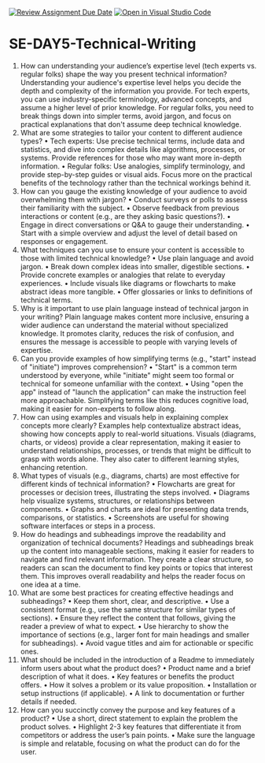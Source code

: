 [![Review Assignment Due Date](https://classroom.github.com/assets/deadline-readme-button-22041afd0340ce965d47ae6ef1cefeee28c7c493a6346c4f15d667ab976d596c.svg)](https://classroom.github.com/a/zsAR-pyY)
[![Open in Visual Studio Code](https://classroom.github.com/assets/open-in-vscode-2e0aaae1b6195c2367325f4f02e2d04e9abb55f0b24a779b69b11b9e10269abc.svg)](https://classroom.github.com/online_ide?assignment_repo_id=18438108&assignment_repo_type=AssignmentRepo)
# SE-DAY5-Technical-Writing
1. How can understanding your audience’s expertise level (tech experts vs. regular folks) shape the way you present technical information?
Understanding your audience's expertise level helps you decide the depth and complexity of the information you provide. For tech experts, you can use industry-specific terminology, advanced concepts, and assume a higher level of prior knowledge. For regular folks, you need to break things down into simpler terms, avoid jargon, and focus on practical explanations that don't assume deep technical knowledge.
2. What are some strategies to tailor your content to different audience types?
•	Tech experts: Use precise technical terms, include data and statistics, and dive into complex details like algorithms, processes, or systems. Provide references for those who may want more in-depth information.
•	Regular folks: Use analogies, simplify terminology, and provide step-by-step guides or visual aids. Focus more on the practical benefits of the technology rather than the technical workings behind it.
3. How can you gauge the existing knowledge of your audience to avoid overwhelming them with jargon?
•	Conduct surveys or polls to assess their familiarity with the subject.
•	Observe feedback from previous interactions or content (e.g., are they asking basic questions?).
•	Engage in direct conversations or Q&A to gauge their understanding.
•	Start with a simple overview and adjust the level of detail based on responses or engagement.
4. What techniques can you use to ensure your content is accessible to those with limited technical knowledge?
•	Use plain language and avoid jargon.
•	Break down complex ideas into smaller, digestible sections.
•	Provide concrete examples or analogies that relate to everyday experiences.
•	Include visuals like diagrams or flowcharts to make abstract ideas more tangible.
•	Offer glossaries or links to definitions of technical terms.
5. Why is it important to use plain language instead of technical jargon in your writing?
Plain language makes content more inclusive, ensuring a wider audience can understand the material without specialized knowledge. It promotes clarity, reduces the risk of confusion, and ensures the message is accessible to people with varying levels of expertise.
6. Can you provide examples of how simplifying terms (e.g., "start" instead of "initiate") improves comprehension?
•	"Start" is a common term understood by everyone, while "initiate" might seem too formal or technical for someone unfamiliar with the context.
•	Using "open the app" instead of "launch the application" can make the instruction feel more approachable. Simplifying terms like this reduces cognitive load, making it easier for non-experts to follow along.
7. How can using examples and visuals help in explaining complex concepts more clearly?
Examples help contextualize abstract ideas, showing how concepts apply to real-world situations. Visuals (diagrams, charts, or videos) provide a clear representation, making it easier to understand relationships, processes, or trends that might be difficult to grasp with words alone. They also cater to different learning styles, enhancing retention.
8. What types of visuals (e.g., diagrams, charts) are most effective for different kinds of technical information?
•	Flowcharts are great for processes or decision trees, illustrating the steps involved.
•	Diagrams help visualize systems, structures, or relationships between components.
•	Graphs and charts are ideal for presenting data trends, comparisons, or statistics.
•	Screenshots are useful for showing software interfaces or steps in a process.
9. How do headings and subheadings improve the readability and organization of technical documents?
Headings and subheadings break up the content into manageable sections, making it easier for readers to navigate and find relevant information. They create a clear structure, so readers can scan the document to find key points or topics that interest them. This improves overall readability and helps the reader focus on one idea at a time.
10. What are some best practices for creating effective headings and subheadings?
•	Keep them short, clear, and descriptive.
•	Use a consistent format (e.g., use the same structure for similar types of sections).
•	Ensure they reflect the content that follows, giving the reader a preview of what to expect.
•	Use hierarchy to show the importance of sections (e.g., larger font for main headings and smaller for subheadings).
•	Avoid vague titles and aim for actionable or specific ones.
11. What should be included in the introduction of a Readme to immediately inform users about what the product does?
•	Product name and a brief description of what it does.
•	Key features or benefits the product offers.
•	How it solves a problem or its value proposition.
•	Installation or setup instructions (if applicable).
•	A link to documentation or further details if needed.
12. How can you succinctly convey the purpose and key features of a product?
•	Use a short, direct statement to explain the problem the product solves.
•	Highlight 2-3 key features that differentiate it from competitors or address the user’s pain points.
•	Make sure the language is simple and relatable, focusing on what the product can do for the user.
